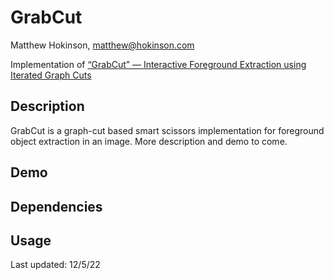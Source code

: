 # GrabCut
Matthew Hokinson, matthew@hokinson.com

Implementation of [“GrabCut” — Interactive Foreground Extraction using Iterated Graph Cuts](http://research.microsoft.com/apps/pubs/default.aspx?id=67890) 

## Description 

GrabCut is a graph-cut based smart scissors implementation for foreground object extraction in an image. More description and demo to come.

## Demo

## Dependencies 

## Usage 

Last updated: 12/5/22